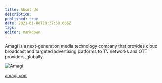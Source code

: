 ```yaml
---
title: About Us
description: 
published: true
date: 2021-01-08T19:37:50.605Z
tags: 
editor: markdown
---
```


Amagi is a next-generation media technology company that provides cloud broadcast and targeted advertising platforms to TV networks and OTT providers, globally.

![Amagi](https://vinod-amagi.github.io/amgdoc/amagi-blue.jpeg)

[amagi.com](https://www.amagi.com/)


[amagi-organization]: https://www.amagi.com/
